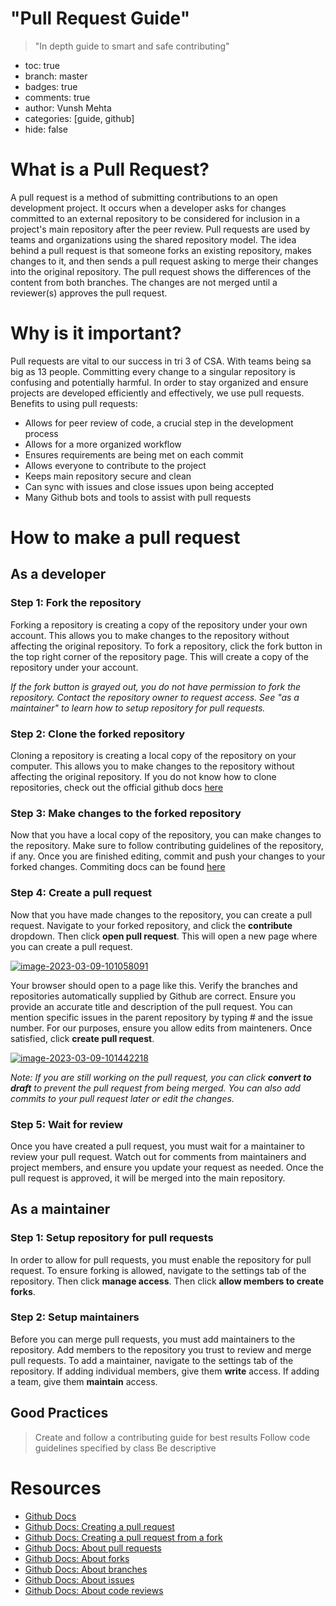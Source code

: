 # "Pull Request Guide"
> "In depth guide to smart and safe contributing"

- toc: true
- branch: master
- badges: true
- comments: true
- author: Vunsh Mehta
- categories: [guide, github]
- hide: false


# What is a Pull Request?

A pull request is a method of submitting contributions to an open development project. It occurs when a developer asks for changes committed to an external repository to be considered for inclusion in a project's main repository after the peer review. Pull requests are used by teams and organizations using the shared repository model. The idea behind a pull request is that someone forks an existing repository, makes changes to it, and then sends a pull request asking to merge their changes into the original repository. The pull request shows the differences of the content from both branches. The changes are not merged until a reviewer(s) approves the pull request.

# Why is it important?

Pull requests are vital to our success in tri 3 of CSA. With teams being sa big as 13 people. Committing every change to a singular repository is confusing and potentially harmful. In order to stay organized and ensure projects are developed efficiently and effectively, we use pull requests. 
Benefits to using pull requests:
- Allows for peer review of code, a crucial step in the development process
- Allows for a more organized workflow
- Ensures requirements are being met on each commit
- Allows everyone to contribute to the project
- Keeps main repository secure and clean
- Can sync with issues and close issues upon being accepted
- Many Github bots and tools to assist with pull requests

# How to make a pull request
## As a developer

### Step 1: Fork the repository

Forking a repository is creating a copy of the repository under your own account. This allows you to make changes to the repository without affecting the original repository. To fork a repository, click the fork button in the top right corner of the repository page. This will create a copy of the repository under your account. 

*If the fork button is grayed out, you do not have permission to fork the repository. Contact the repository owner to request access. See "as a maintainer" to learn how to setup repository for pull requests.*

### Step 2: Clone the forked repository

Cloning a repository is creating a local copy of the repository on your computer. This allows you to make changes to the repository without affecting the original repository. If you do not know how to clone repositories, check out the official github docs [here](https://docs.github.com/en/repositories/creating-and-managing-repositories/cloning-a-repository)

### Step 3: Make changes to the forked repository

Now that you have a local copy of the repository, you can make changes to the repository. Make sure to follow contributing guidelines of the repository, if any. Once you are finished editing, commit and push your changes to your forked changes. Commiting docs can be found [here](https://docs.github.com/en/get-started/using-git/pushing-commits-to-a-remote-repository)

### Step 4: Create a pull request

Now that you have made changes to the repository, you can create a pull request. Navigate to your forked repository, and click the **contribute** dropdown. Then click **open pull request**. This will open a new page where you can create a pull request.

<a href="https://ibb.co/S7gq51N"><img src="https://i.ibb.co/XkPmjdX/image-2023-03-09-101058091.png" alt="image-2023-03-09-101058091" border="0"></a>

Your browser should open to a page like this. Verify the branches and repositories automatically supplied by Github are correct. Ensure you provide an accurate title and description of the pull request. You can mention specific issues in the parent repository by typing # and the issue number. For our purposes, ensure you allow edits from mainteners. Once satisfied, click **create pull request**.

<a href="https://ibb.co/QkYz2kf"><img src="https://i.ibb.co/bFNqSFP/image-2023-03-09-101442218.png" alt="image-2023-03-09-101442218" border="0"></a>

*Note: If you are still working on the pull request, you can click **convert to draft** to prevent the pull request from being merged. You can also add commits to your pull request later or edit the changes.*

### Step 5: Wait for review

Once you have created a pull request, you must wait for a maintainer to review your pull request. Watch out for comments from maintainers and project members, and ensure you update your request as needed. Once the pull request is approved, it will be merged into the main repository.

## As a maintainer

### Step 1: Setup repository for pull requests

In order to allow for pull requests, you must enable the repository for pull request. To ensure forking is allowed, navigate to the settings tab of the repository. Then click **manage access**. Then click **allow members to create forks**.

### Step 2: Setup maintainers 

Before you can merge pull requests, you must add maintainers to the repository. Add members to the repository you trust to review and merge pull requests. To add a maintainer, navigate to the settings tab of the repository. If adding individual members, give them **write** access. If adding a team, give them **maintain** access. 


## Good Practices

> Create and follow a contributing guide for best results
> Follow code guidelines specified by class
> Be descriptive


# Resources

- [Github Docs](https://docs.github.com/en/)
- [Github Docs: Creating a pull request](https://docs.github.com/en/github/collaborating-with-issues-and-pull-requests/creating-a-pull-request)
- [Github Docs: Creating a pull request from a fork](https://docs.github.com/en/github/collaborating-with-issues-and-pull-requests/creating-a-pull-request-from-a-fork)
- [Github Docs: About pull requests](https://docs.github.com/en/github/collaborating-with-issues-and-pull-requests/about-pull-requests)
- [Github Docs: About forks](https://docs.github.com/en/github/getting-started-with-github/quickstart/fork-a-repo)
- [Github Docs: About branches](https://docs.github.com/en/github/collaborating-with-issues-and-pull-requests/about-branches)
- [Github Docs: About issues](https://docs.github.com/en/github/managing-your-work-on-github/about-issues)
- [Github Docs: About code reviews](https://docs.github.com/en/github/collaborating-with-issues-and-pull-requests/about-pull-request-reviews)




